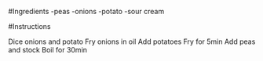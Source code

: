 #Ingredients
-peas
-onions
-potato
-sour cream

#Instructions

Dice onions and potato
Fry onions in oil
Add potatoes
Fry for 5min
Add peas and stock
Boil for 30min
